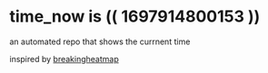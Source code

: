 # time_now is (( 1697914800153 ))

an automated repo that shows the currnent time

inspired by [breakingheatmap](https://github.com/breakingheatmap/breakingheatmap)